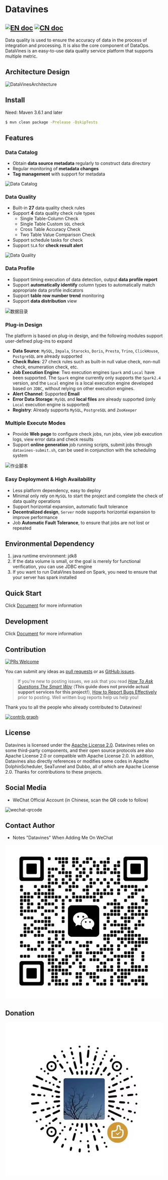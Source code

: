 <!--
  ~ Licensed to the Apache Software Foundation (ASF) under one or more
  ~ contributor license agreements.  See the NOTICE file distributed with
  ~ this work for additional information regarding copyright ownership.
  ~ The ASF licenses this file to You under the Apache License, Version 2.0
  ~ (the "License"); you may not use this file except in compliance with
  ~ the License.  You may obtain a copy of the License at
  ~
  ~    http://www.apache.org/licenses/LICENSE-2.0
  ~
  ~ Unless required by applicable law or agreed to in writing, software
  ~ distributed under the License is distributed on an "AS IS" BASIS,
  ~ WITHOUT WARRANTIES OR CONDITIONS OF ANY KIND, either express or implied.
  ~ See the License for the specific language governing permissions and
  ~ limitations under the License.
  ~
  -->

# Datavines
[![EN doc](https://img.shields.io/badge/document-English-blue.svg)](README.md)
[![CN doc](https://img.shields.io/badge/文档-中文版-blue.svg)](README.zh-CN.md)
---

Data quality is used to ensure the accuracy of data in the process of integration and processing. It is also the core component of DataOps. DataVines is an easy-to-use data quality service platform that supports multiple metric.

## Architecture Design
![DataVinesArchitecture](docs/img/architecture.jpg)

## Install

Need: Maven 3.6.1 and later
```sh
$ mvn clean package -Prelease -DskipTests
```
## Features

### Data Catalog

- Obtain **data source metadata** regularly to construct data directory 
- Regular monitoring of **metadata changes**
- **Tag management** with support for metadata

![Data Catalog](docs/img/data-catalog.jpg)

### Data Quality

- Built-in **27** data quality check rules
- Support **4** data quality check rule types
    - Single Table-Column Check
    - Single Table Custom `SQL` check 
    - Cross Table Accuracy Check
    - Two Table Value Comparison Check
- Support schedule tasks for check
- Support `SLA` for **check result alert**

![Data Quality](docs/img/data-quality.jpg)

### Data Profile

- Support timing execution of data detection, output **data profile report**
- Support **automatically identify** column types to automatically match appropriate data profile indicators
- Support **table row number trend** monitoring
- Support **data distribution** view

![数据目录](docs/img/data-profile.jpg)

### Plug-in Design

The platform is based on plug-in design, and the following modules support user-defined plug-ins to expand

- **Data Source**: `MySQL`, `Impala`, `Starocks`, `Doris`, `Presto`, `Trino`, `ClickHouse`, `PostgreSQL` are already supported
- **Check Rules**: 27 check rules such as built-in null value check, non-null check, enumeration check, etc.
- **Job Execution Engine**: Two execution engines `Spark` and `Local` have been supported. The `Spark` engine currently only supports the `Spark2.4` version, and the `Local` engine is a local execution engine developed based on `JDBC`, without relying on other execution engines.
- **Alert Channel**: Supported **Email**
- **Error Data Storage**: `MySQL` and **local files** are already supported (only `Local` execution engine is supported)
- **Registry**: Already supports `MySQL`, `PostgreSQL` and `ZooKeeper`

### Multiple Execute Modes

- Provide **Web page** to configure check jobs, run jobs, view job execution logs, view error data and check results
- Support **online generation** job running scripts, submit jobs through `datavines-submit.sh`, can be used in conjunction with the scheduling system

![作业脚本](docs/img/data-job-script.jpg)

### Easy Deployment & High Availability

- Less platform dependency, easy to deploy
- Minimal only rely on `MySQL` to start the project and complete the check of data quality operations
- Support horizontal expansion, automatic fault tolerance
- **Decentralized design**, `Server` node supports horizontal expansion to improve performance
- Job **Automatic Fault Tolerance**, to ensure that jobs are not lost or repeated

## Environmental Dependency

1. java runtime environment: jdk8
2. If the data volume is small, or the goal is merely for functional verification, you can use JDBC engine
3. If you want to run DataVines based on Spark, you need to ensure that your server has spark installed
## Quick Start
Click [Document](https://datavane.github.io/datavines-website/docs/user-guide/quick-start) for more information

## Development

Click [Document](https://datavane.github.io/datavines-website/docs/development/environment-preparation) for more information

## Contribution

[![PRs Welcome](https://img.shields.io/badge/PRs-welcome-brightgreen.svg?style=flat-square)](https://github.com/datavane/datavines/pulls)

You can submit any ideas as [pull requests](https://github.com/datavane/datavines/pulls) or as [GitHub issues](https://github.com/datavane/datavines/issues/new/choose).

> If you're new to posting issues, we ask that you read [*How To Ask Questions The Smart Way*](http://www.catb.org/~esr/faqs/smart-questions.html) (**This guide does not provide actual support services for this project!**), [How to Report Bugs Effectively](http://www.chiark.greenend.org.uk/~sgtatham/bugs.html) prior to posting. Well written bug reports help us help you!

Thank you to all the people who already contributed to Datavines!

[![contrib graph](https://contrib.rocks/image?repo=datavane/datavines)](https://github.com/datavane/datavines/graphs/contributors)

## License

Datavines is licensed under the [Apache License 2.0](LICENSE). Datavines relies on some third-party components, and their open source protocols are also Apache License 2.0 or compatible with Apache License 2.0. In addition, Datavines also directly references or modifies some codes in Apache DolphinScheduler, SeaTunnel and Dubbo, all of which are Apache License 2.0. Thanks for contributions to these projects.

## Social Media

- WeChat Official Account (in Chinese, scan the QR code to follow)

![wechat-qrcode](docs/img/wechat-qrcode-en.jpg)

## Contact Author

- Notes "Datavines" When Adding Me On WeChat
 
![wechat-author-qrcode](docs/img/wechat-author-qrcode.jpg)

## Donation

![wechat-donation-qrcode](docs/img/wechat-donation-qrcode.jpg)

